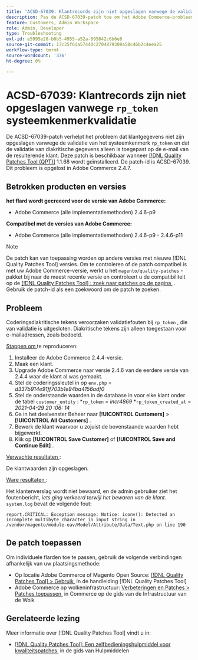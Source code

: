 ```yaml
---
title: 'ACSD-67039: Klantrecords zijn niet opgeslagen vanwege de validatie van rp_token-systeemkenmerken'
description: Pas de ACSD-67039-patch toe om het Adobe Commerce-probleem op te lossen waarbij coderingsdiakritische tekens validatie-einden veroorzaken op rp_token.
feature: Customers, Admin Workspace
role: Admin, Developer
type: Troubleshooting
exl-id: e5995e28-b6b5-4955-a52a-895842c6b6e8
source-git-commit: 17c35f6da57440c2704879309a58c46b2c4eea25
workflow-type: tm+mt
source-wordcount: '376'
ht-degree: 0%

---
```


# ACSD-67039: Klantrecords zijn niet opgeslagen vanwege `rp_token` systeemkenmerkvalidatie

De ACSD-67039-patch verhelpt het probleem dat klantgegevens niet zijn opgeslagen vanwege de validatie van het systeemkenmerk `rp_token` en dat de validatie van diakritische gegevens alleen is toegepast op de e-mail van de resulterende klant. Deze patch is beschikbaar wanneer [[!DNL Quality Patches Tool (QPT)]](/help/tools/quality-patches-tool/quality-patches-tool-to-self-serve-quality-patches.md) 1.1.68 wordt geïnstalleerd. De patch-id is ACSD-67039. Dit probleem is opgelost in Adobe Commerce 2.4.7.

## Betrokken producten en versies

**het flard wordt gecreeerd voor de versie van Adobe Commerce:**

* Adobe Commerce (alle implementatiemethoden) 2.4.6-p9

**Compatibel met de versies van Adobe Commerce:**

* Adobe Commerce (alle implementatiemethoden) 2.4.6-p9 - 2.4.6-p11

>[!NOTE]
>
>De patch kan van toepassing worden op andere versies met nieuwe [!DNL Quality Patches Tool] versies. Om te controleren of de patch compatibel is met uw Adobe Commerce-versie, werkt u het `magento/quality-patches` -pakket bij naar de meest recente versie en controleert u de compatibiliteit op de [[!DNL Quality Patches Tool] : zoek naar patches op de pagina &#x200B;](https://experienceleague.adobe.com/tools/commerce-quality-patches/index.html?lang=nl-NL) . Gebruik de patch-id als een zoekwoord om de patch te zoeken.

## Probleem

Coderingsdiakritische tekens veroorzaken validatiefouten bij `rp_token` , die van validatie is uitgesloten. Diakritische tekens zijn alleen toegestaan voor e-mailadressen, zoals bedoeld.

<u> Stappen om </u> te reproduceren:

1. Installeer de Adobe Commerce 2.4.4-versie.
1. Maak een klant.
1. Upgrade Adobe Commerce naar versie 2.4.6 van de eerdere versie van 2.4.4 waar de klant al was gemaakt.
1. Stel de coderingssleutel in op `env.php` =
   *d337b914e91ff703b1e94ba4156adf0*
1. Stel de onderstaande waarden in de database in voor elke klant onder de tabel `customer_entity` :
*`rp_token` = *incr4869*
*`rp_token_created_at` = *2021-04-29 20 :06: 14*
1. Ga in het deelvenster Beheer naar **[!UICONTROL Customers]** > **[!UICONTROL All Customers]** .
1. Bewerk de klant waarvoor u zojuist de bovenstaande waarden hebt bijgewerkt.
1. Klik op **[!UICONTROL Save Customer]** of **[!UICONTROL Save and Continue Edit]** .

<u> Verwachte resultaten </u>:

De klantwaarden zijn opgeslagen.

<u> Ware resultaten </u>:

Het klantenverslag wordt niet bewaard, en de admin gebruiker ziet het foutenbericht, *iets ging verkeerd terwijl het bewaren van de klant.*
`system.log` bevat de volgende fout:

```
report.CRITICAL: Exception message: Notice: iconv(): Detected an incomplete multibyte character in input string in /vendor/magento/module-eav/Model/Attribute/Data/Text.php on line 190
```

## De patch toepassen

Om individuele flarden toe te passen, gebruik de volgende verbindingen afhankelijk van uw plaatsingsmethode:

* Op locatie Adobe Commerce of Magento Open Source: [[!DNL Quality Patches Tool] > Gebruik &#x200B;](/help/tools/quality-patches-tool/usage.md) in de handleiding [!DNL Quality Patches Tool]
* Adobe Commerce op wolkeninfrastructuur: [&#x200B; Verbeteringen en Patches > Patches toepassen &#x200B;](https://experienceleague.adobe.com/docs/commerce-cloud-service/user-guide/develop/upgrade/apply-patches.html?lang=nl-NL) in Commerce op de gids van de Infrastructuur van de Wolk

## Gerelateerde lezing

Meer informatie over [!DNL Quality Patches Tool] vindt u in:

* [[!DNL Quality Patches Tool]: Een zelfbedieningshulpmiddel voor kwaliteitspatches &#x200B;](/help/tools/quality-patches-tool/quality-patches-tool-to-self-serve-quality-patches.md) in de gids van Hulpmiddelen
